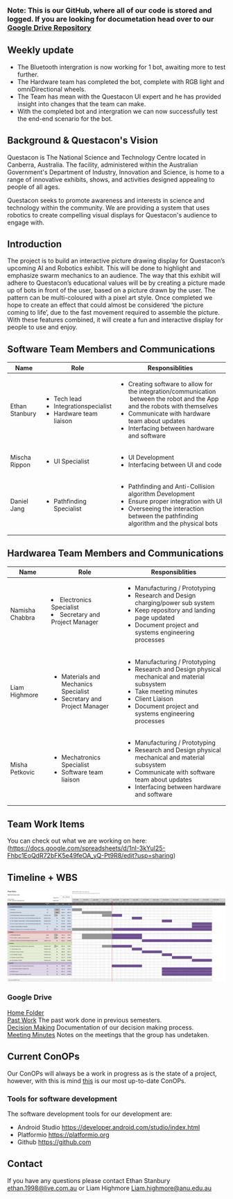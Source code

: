 ### Note: This is our GitHub, where all of our code is stored and logged. If you are looking for documetation head over to our [Google Drive Repository](https://drive.google.com/drive/folders/16jXwYcN4NbzW0Ln2P1bCA10uX1lFQW0Q?usp=sharing)

## Weekly update
 * The Bluetooth intergration is now working for 1 bot, awaiting more to test further.
 * The Hardware team has completed the bot, complete with RGB light and omniDirectional wheels.
 * The Team has mean with the Questacon UI expert and he has provided insight into changes that the team can make.
 * With the completed bot and intergration we can now successfully test the end-end scenario for the bot.

## Background & Questacon's Vision
Questacon is The National Science and Technology Centre located in Canberra, Australia. The facility, administered within the Australian Government's Department of Industry, Innovation and Science, is home to a range of innovative exhibits, shows, and activities designed appealing to people of all ages.

Questacon seeks to promote awareness and interests in science and technology within the community. We are providing a system that uses robotics to create compelling visual displays for Questacon's audience to engage with.


## Introduction
The project is to build an interactive picture drawing display for Questacon’s upcoming AI and Robotics exhibit. This will be done to highlight and emphasize swarm mechanics to an audience. The way that this exhibit will adhere to Questacon’s educational values will be by creating a picture made up of bots in front of the user, based on a picture drawn by the user. The pattern can be multi-coloured with a pixel art style. Once completed we hope to create an effect that could almost be considered ‘the picture coming to life’, due to the fast movement required to assemble the picture. With these features combined, it will create a fun and interactive display for people to use and enjoy.

## Software Team Members and Communications
| Name       |       Role     | Responsiblities  |
| ---------------|-------------| --------------|
|Ethan Stanbury| <ul><li>Tech lead</li><li>Integrationspecialist</li><li>Hardware team liaison</li></ul> |<ul><li>Creating software to allow for the integration/communication  between the robot and the App and the robots with themselves</li><li>Communicate with hardware team about updates</li><li>Interfacing between hardware and software</li></ul>|
|Mischa Rippon|<ul><li>UI Specialist</li></ul>|<ul> <li>UI Development</li><li>Interfacing between UI and code</li></ul>|
|Daniel Jang| <ul><li>Pathfinding Specialist</li> </ul>|<ul> <li>Pathfinding and Anti-Collision algorithm Development</li><li> Ensure proper integration with UI</li><li> Overseeing the interaction between the pathfinding algorithm and the physical bots</li></ul>|

## Hardwarea Team Members and Communications
| Name       |       Role     | Responsiblities  |
| ---------------|-------------| --------------|
|Namisha Chabbra | </ul><li>Electronics Specialist</li><li>Secretary and Project Manager</li> <ul>|<ul><li>Manufacturing / Prototyping</li> <li>Research and Design charging/power sub system</li><li> Keep repository and landing page updated </li><li>Document project and systems engineering processes </li></ul>|
|Liam Highmore |<ul> <li>Materials and Mechanics Specialist</li><li>Secretary and Project Manager</li></ul>|<ul><li>Manufacturing / Prototyping</li> <li>Research and Design physical mechanical and material subsystem</li><li>Take meeting minutes</li><li>Client Liaison</li><li>Document project and systems engineering processes</li></ul>|
|Misha Petkovic|<ul> <li>Mechatronics Specialist</li><li>Software team liaison</li></ul>|<ul><li>Manufacturing / Prototyping</li> <li>Research and Design physical mechanical and material subsystem</li><li>Communicate with software team about updates </li><li>Interfacing between hardware and software</li></ul>|

## Team Work Items
You can check out what we are working on here: (https://docs.google.com/spreadsheets/d/1nI-3kYul25-Fhbc1EoQdR72bFK5e49feOA_yQ-Pt9R8/edit?usp=sharing)



## Timeline + WBS
![alt text](https://github.com/EthanStanbury/Pixel_Bot_Dev_Space/blob/master/Images/Gantt%20Chart%20v1%20ProjectSchedule%20WK%201-12-1.png)

### Google Drive
[Home Folder](https://drive.google.com/drive/folders/16jXwYcN4NbzW0Ln2P1bCA10uX1lFQW0Q?usp=sharing)  
[Past Work](https://drive.google.com/drive/folders/11kuLpgpWFmtDX-ErQjgKcSv7DiojZMwp?usp=sharing) The past work done in previous semesters.  
[Decision Making](https://drive.google.com/drive/folders/1HIMX3NuXUMVcE0Oukll7nH0dJ6RsnDyC?usp=sharing) Documentation of our decision making process.  
[Meeting Minutes](https://drive.google.com/drive/folders/18v9_FrPEqhdVfAXGsNukwnxbwYojEl2e?usp=sharing) Notes on the meetings that the group has undetaken.  

## Current ConOPs
Our ConOPs will always be a work in progress as is the state of a project, however, with this is mind [this](https://drive.google.com/file/d/1j5KhOBmlKu8sYWbr89peX3zaD081nE_w/view?usp=sharing) is our most up-to-date ConOPs.

### Tools for software development 
The software development tools for our development are:

* Android Studio <https://developer.android.com/studio/index.html>
* Platformio <https://platformio.org>
* Github <https://github.com>

## Contact
If you have any questions please contact Ethan Stanbury ethan.1998@live.com.au or Liam Highmore Liam.highmore@anu.edu.au

